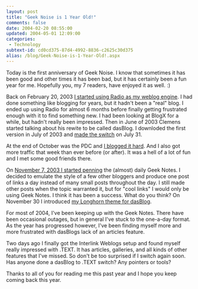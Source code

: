 ```yaml
---
layout: post
title: "Geek Noise is 1 Year Old!"
comments: false
date: 2004-02-20 08:55:00
updated: 2004-05-01 12:09:00
categories:
 - Technology
subtext-id: cd0cd375-87d4-4992-8836-c2625c30d375
alias: /blog/Geek-Noise-is-1-Year-Old!.aspx
---
```



Today is the first anniversary of Geek Noise. I know that sometimes it has been good and other times it has been bad, but it has certainly been a fun year for me. Hopefully you, my 7 readers, have enjoyed it as well. :) 

Back on February 20, 2003 [I started using Radio as my weblog engine](http://www.peterprovost.org/weblog/default.aspx?date=2003-02-20). I had done something like blogging for years, but it hadn't been a "real" blog. I ended up using Radio for almost 6 months before finally getting frustrated enough with it to find something new. I had been looking at BlogX for a while, but hadn't really been impressed. Then in June of 2003 Clemens started talking about his rewite to be called dasBlog. I downloded the first version in July of 2003 and [made the switch](http://www.peterprovost.org/weblog/PermaLink.aspx?guid=b1033dec-5aa6-4925-81e0-c60e6190e648) on July 31. 

At the end of October was the PDC and [I blogged it hard](http://www.peterprovost.org/weblog/default.aspx?date=2003-10-26). And I also got more traffic that week than ever before (or after). It was a hell of a lot of fun and I met some good friends there. 

On [November 7, 2003 I started penning](http://www.peterprovost.org/weblog/PermaLink.aspx?guid=c18b734e-d027-428f-bb31-194104037528) the (almost) daily Geek Notes. I decided to emulate the style of a few other bloggers and produce one post of links a day instead of many small posts throughout the day. I still made other posts when the topic warranted it, but for "cool links" I would only be using Geek Notes. I think it has been a success. What do you think? On November 30 I introduced [my Longhorn theme for dasBlog](http://www.peterprovost.org/weblog/PermaLink.aspx?guid=123eaf14-482a-49cc-bb78-8d26363d2c5b). 

For most of 2004, I've been keeping up with the Geek Notes. There have been occasional outages, but in general I've stuck to the one-a-day format. As the year has progressed however, I've been finding myself more and more frustrated with dasBlogs lack of an articles feature. 

Two days ago I finally got the Interlink Weblogs setup and found myself really impressed with .TEXT. It has articles, galleries, and all kinds of other features that I've missed. So don't be too surprised if I switch again soon. Has anyone done a dasBlog to .TEXT switch? Any pointers or tools? 

Thanks to all of you for reading me this past year and I hope you keep coming back this year. 
